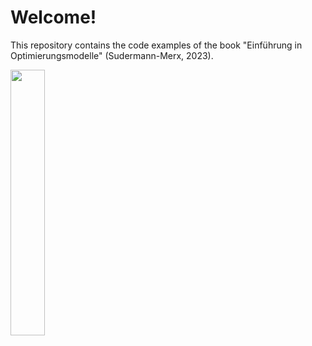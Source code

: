# Welcome!
This repository contains the code examples of the book "Einführung in Optimierungsmodelle" (Sudermann-Merx, 2023).

<img src="https://github.com/spiralulam/intro_opt_models/assets/45530936/b7b915bf-fc19-4ae1-98d3-8801c3c730fc" width=33% height=33%>
